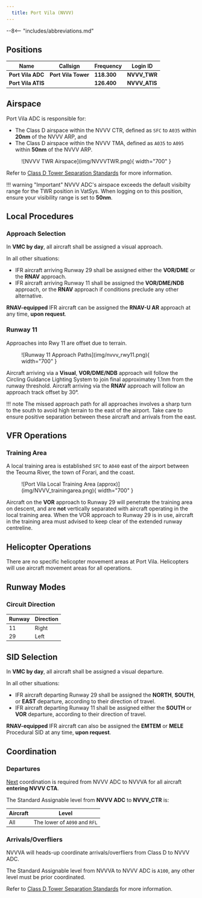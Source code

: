 ```yaml
---
  title: Port Vila (NVVV)
---
```


--8<-- "includes/abbreviations.md"

## Positions

| Name                    | Callsign         | Frequency | Login ID    |
| ----------------------- | --------- | ---------------- | --------- |
| **Port Vila ADC**	| **Port Vila Tower**	| **118.300** | **NVVV_TWR**	| 
| **Port Vila ATIS**	| | **126.400** | **NVVV_ATIS**	 	| 


## Airspace
Port Vila ADC is responsible for:

- The Class D airspace within the NVVV CTR, defined as `SFC` to `A035` within **20nm** of the NVVV ARP, and
- The Class D airspace within the NVVV TMA, defined as  `A035` to `A095` within **50nm** of the NVVV ARP.
	
<figure markdown>
![NVVV TWR Airspace](img/NVVVTWR.png){ width="700" }
</figure>

Refer to [Class D Tower Separation Standards](../../../separation-standards/classd) for more information.

!!! warning "Important"
    NVVV ADC's airspace exceeds the default visibilty range for the TWR position in VatSys. When logging on to this position, ensure your visibility range is set to **50nm**.

<!---## Maneuvering Area Responsibility
## Standard Taxi Routes
## Taxiway Restrictions
#--->
## Local Procedures
### Approach Selection
In **VMC by day**, all aircraft shall be assigned a visual approach.

In all other situations:

- IFR aircraft arriving Runway 29 shall be assigned either the **VOR/DME** or the **RNAV** approach.
- IFR aircraft arriving Runway 11 shall be assigned the **VOR/DME/NDB** approach, or the **RNAV** approach if conditions preclude any other alternative.

**RNAV-equipped** IFR aircraft can be assigned the **RNAV-U AR** approach at any time, **upon request**.

### Runway 11
Approaches into Rwy 11 are offset due to terrain.

<figure markdown>
![Runway 11 Approach Paths](img/nvvv_rwy11.png){ width="700" }
</figure>

Aircraft arriving via a **Visual**, **VOR/DME/NDB** approach will follow the Circling Guidance Lighting System to join final approximatey 1.1nm from the runway threshold. Aircraft arriving via the **RNAV** approach will follow an approach track offset by 30°.

!!! note
	The missed approach path for all approaches involves a sharp turn to the south to avoid high terrain to the east of the airport. Take care to ensure positive separation between these aircraft and arrivals from the east.

## VFR Operations
### Training Area
A local training area is established `SFC` to `A040` east of the airport between the Teouma River, the town of Forari, and the coast.

<figure markdown>
![Port Vila Local Training Area (approx)](img/NVVV_trainingarea.png){ width="700" }
</figure>

Aircraft on the **VOR** approach to Runway 29 will penetrate the training area on descent, and are **not** vertically separated with aircraft operating in the local training area. When the VOR approach to Runway 29 is in use, aircraft in the training area must advised to keep clear of the extended runway centreline.

<!--Ops Normal Calls?? -->

## Helicopter Operations
There are no specific helicopter movement areas at Port Vila. Helicopters will use aircraft movement areas for all operations.

## Runway Modes
### Circuit Direction
| Runway | Direction |
| ------ | --------- |
| 11 | Right |
| 29 | Left |

## SID Selection
In **VMC by day**, all aircraft shall be assigned a visual departure. 

In all other situations:

- IFR aircraft departing Runway 29 shall be assigned the **NORTH**, **SOUTH**, or **EAST** departure, according to their direction of travel.
- IFR aircraft departing Runway 11 shall be assigned either the **SOUTH** or **VOR** departure, according to their direction of travel.

**RNAV-equipped** IFR aircraft can also be assigned the **EMTEM** or **MELE** Procedural SID at any time, **upon request**.

<!--- ## ATIS --->
## Coordination
### Departures
[Next](../../controller-skills/coordination.md#next) coordination is required from NVVV ADC to NVVVA for all aircraft **entering NVVV CTA**.

The Standard Assignable level from **NVVV ADC** to **NVVV_CTR** is:

| Aircraft | Level |
| -------- | ----- |
| All | The lower of `A090` and `RFL` |

### Arrivals/Overfliers
NVVVA will heads-up coordinate arrivals/overfliers from Class D to NVVV ADC. 

The Standard Assignable level from NVVVA to NVVV ADC is `A100`, any other level must be prior coordinated.

Refer to [Class D Tower Separation Standards](../../../separation-standards/classd) for more information.

<!--- ## Charts --->



